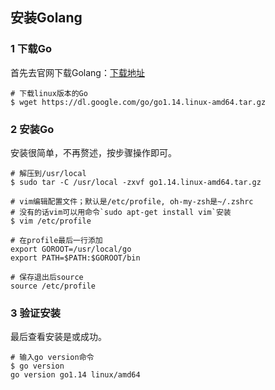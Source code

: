 ## 安装Golang

### 1 下载Go
首先去官网下载Golang：[下载地址](https://golang.org/dl/)
```shell
# 下载linux版本的Go
$ wget https://dl.google.com/go/go1.14.linux-amd64.tar.gz
```
### 2 安装Go
安装很简单，不再赘述，按步骤操作即可。
```shell
# 解压到/usr/local
$ sudo tar -C /usr/local -zxvf go1.14.linux-amd64.tar.gz
 
# vim编辑配置文件；默认是/etc/profile, oh-my-zsh是~/.zshrc
# 没有的话vim可以用命令`sudo apt-get install vim`安装
$ vim /etc/profile

# 在profile最后一行添加
export GOROOT=/usr/local/go
export PATH=$PATH:$GOROOT/bin

# 保存退出后source
source /etc/profile
```
### 3 验证安装
最后查看安装是或成功。
```shell
# 输入go version命令
$ go version
go version go1.14 linux/amd64

```

